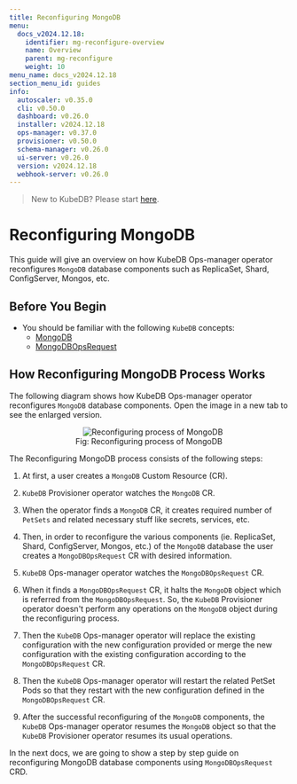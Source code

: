 ```yaml
---
title: Reconfiguring MongoDB
menu:
  docs_v2024.12.18:
    identifier: mg-reconfigure-overview
    name: Overview
    parent: mg-reconfigure
    weight: 10
menu_name: docs_v2024.12.18
section_menu_id: guides
info:
  autoscaler: v0.35.0
  cli: v0.50.0
  dashboard: v0.26.0
  installer: v2024.12.18
  ops-manager: v0.37.0
  provisioner: v0.50.0
  schema-manager: v0.26.0
  ui-server: v0.26.0
  version: v2024.12.18
  webhook-server: v0.26.0
---
```


> New to KubeDB? Please start [here](/docs/v2024.12.18/README).

# Reconfiguring MongoDB

This guide will give an overview on how KubeDB Ops-manager operator reconfigures `MongoDB` database components such as ReplicaSet, Shard, ConfigServer, Mongos, etc.

## Before You Begin

- You should be familiar with the following `KubeDB` concepts:
  - [MongoDB](/docs/v2024.12.18/guides/mongodb/concepts/mongodb)
  - [MongoDBOpsRequest](/docs/v2024.12.18/guides/mongodb/concepts/opsrequest)

## How Reconfiguring MongoDB Process Works

The following diagram shows how KubeDB Ops-manager operator reconfigures `MongoDB` database components. Open the image in a new tab to see the enlarged version.

<figure align="center">
  <img alt="Reconfiguring process of MongoDB" src="/docs/v2024.12.18/images/day-2-operation/mongodb/mg-reconfigure.svg">
<figcaption align="center">Fig: Reconfiguring process of MongoDB</figcaption>
</figure>

The Reconfiguring MongoDB process consists of the following steps:

1. At first, a user creates a `MongoDB` Custom Resource (CR).

2. `KubeDB` Provisioner  operator watches the `MongoDB` CR.

3. When the operator finds a `MongoDB` CR, it creates required number of `PetSets` and related necessary stuff like secrets, services, etc.

4. Then, in order to reconfigure the various components (ie. ReplicaSet, Shard, ConfigServer, Mongos, etc.) of the `MongoDB` database the user creates a `MongoDBOpsRequest` CR with desired information.

5. `KubeDB` Ops-manager operator watches the `MongoDBOpsRequest` CR.

6. When it finds a `MongoDBOpsRequest` CR, it halts the `MongoDB` object which is referred from the `MongoDBOpsRequest`. So, the `KubeDB` Provisioner  operator doesn't perform any operations on the `MongoDB` object during the reconfiguring process.  

7. Then the `KubeDB` Ops-manager operator will replace the existing configuration with the new configuration provided or merge the new configuration with the existing configuration according to the `MongoDBOpsRequest` CR.

8. Then the `KubeDB` Ops-manager operator will restart the related PetSet Pods so that they restart with the new configuration defined in the `MongoDBOpsRequest` CR.

9. After the successful reconfiguring of the `MongoDB` components, the `KubeDB` Ops-manager operator resumes the `MongoDB` object so that the `KubeDB` Provisioner  operator resumes its usual operations.

In the next docs, we are going to show a step by step guide on reconfiguring MongoDB database components using `MongoDBOpsRequest` CRD.